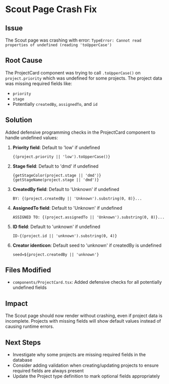 # Scout Page Crash Fix

## Issue
The Scout page was crashing with error: `TypeError: Cannot read properties of undefined (reading 'toUpperCase')`

## Root Cause
The ProjectCard component was trying to call `.toUpperCase()` on `project.priority` which was undefined for some projects. The project data was missing required fields like:
- `priority`
- `stage`
- Potentially `createdBy`, `assignedTo`, and `id`

## Solution
Added defensive programming checks in the ProjectCard component to handle undefined values:

1. **Priority field**: Default to 'low' if undefined
   ```tsx
   {(project.priority || 'low').toUpperCase()}
   ```

2. **Stage field**: Default to 'dmd' if undefined
   ```tsx
   {getStageColor(project.stage || 'dmd')}
   {getStageName(project.stage || 'dmd')}
   ```

3. **CreatedBy field**: Default to 'Unknown' if undefined
   ```tsx
   BY: {(project.createdBy || 'Unknown').substring(0, 8)}...
   ```

4. **AssignedTo field**: Default to 'Unknown' if undefined
   ```tsx
   ASSIGNED TO: {(project.assignedTo || 'Unknown').substring(0, 8)}...
   ```

5. **ID field**: Default to 'unknown' if undefined
   ```tsx
   ID-{(project.id || 'unknown').substring(0, 4)}
   ```

6. **Creator identicon**: Default seed to 'unknown' if createdBy is undefined
   ```tsx
   seed=${project.createdBy || 'unknown'}
   ```

## Files Modified
- `components/ProjectCard.tsx`: Added defensive checks for all potentially undefined fields

## Impact
The Scout page should now render without crashing, even if project data is incomplete. Projects with missing fields will show default values instead of causing runtime errors.

## Next Steps
- Investigate why some projects are missing required fields in the database
- Consider adding validation when creating/updating projects to ensure required fields are always present
- Update the Project type definition to mark optional fields appropriately 